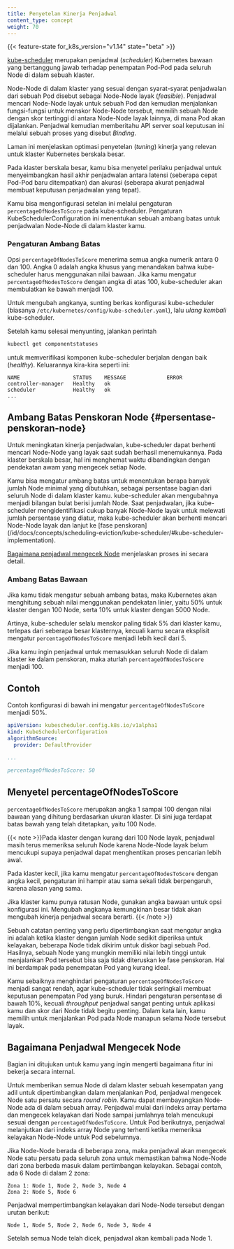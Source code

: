 ```yaml
---
title: Penyetelan Kinerja Penjadwal
content_type: concept
weight: 70
---
```


<!-- overview -->

{{< feature-state for_k8s_version="v1.14" state="beta" >}}

[kube-scheduler](/id/docs/concepts/scheduling-eviction/kube-scheduler/#kube-scheduler)
merupakan penjadwal (_scheduler_) Kubernetes bawaan yang bertanggung jawab
terhadap penempatan Pod-Pod pada seluruh Node di dalam sebuah klaster.

Node-Node di dalam klaster yang sesuai dengan syarat-syarat penjadwalan dari
sebuah Pod disebut sebagai Node-Node layak (_feasible_). Penjadwal mencari Node-Node
layak untuk sebuah Pod dan kemudian menjalankan fungsi-fungsi untuk menskor Node-Node tersebut, memilih sebuah Node dengan skor tertinggi di antara
Node-Node layak lainnya, di mana Pod akan dijalankan. Penjadwal kemudian memberitahu
API server soal keputusan ini melalui sebuah proses yang disebut _Binding_.

Laman ini menjelaskan optimasi penyetelan (_tuning_) kinerja yang relevan
untuk klaster Kubernetes berskala besar.



<!-- body -->

Pada klaster berskala besar, kamu bisa menyetel perilaku penjadwal
untuk menyeimbangkan hasil akhir penjadwalan antara latensi (seberapa cepat Pod-Pod baru ditempatkan)
dan akurasi (seberapa akurat penjadwal membuat keputusan penjadwalan yang tepat).

Kamu bisa mengonfigurasi setelan ini melalui pengaturan `percentageOfNodesToScore` pada kube-scheduler.
Pengaturan KubeSchedulerConfiguration ini menentukan sebuah ambang batas untuk
penjadwalan Node-Node di dalam klaster kamu.

### Pengaturan Ambang Batas

Opsi `percentageOfNodesToScore` menerima semua angka numerik antara 0 dan 100.
Angka 0 adalah angka khusus yang menandakan bahwa kube-scheduler harus menggunakan
nilai bawaan.
Jika kamu mengatur `percentageOfNodesToScore` dengan angka di atas 100, kube-scheduler
akan membulatkan ke bawah menjadi 100.

Untuk mengubah angkanya, sunting berkas konfigurasi kube-scheduler (biasanya `/etc/kubernetes/config/kube-scheduler.yaml`),
lalu _ulang kembali_ kube-scheduler.

Setelah kamu selesai menyunting, jalankan perintah
```bash
kubectl get componentstatuses
```
untuk memverifikasi komponen kube-scheduler berjalan dengan baik (_healthy_). Keluarannya kira-kira seperti ini:
```
NAME                 STATUS    MESSAGE             ERROR
controller-manager   Healthy   ok
scheduler            Healthy   ok
...
```

## Ambang Batas Penskoran Node {#persentase-penskoran-node}

Untuk meningkatan kinerja penjadwalan, kube-scheduler dapat berhenti mencari
Node-Node yang layak saat sudah berhasil menemukannya. Pada klaster berskala besar,
hal ini menghemat waktu dibandingkan dengan pendekatan awam yang mengecek setiap Node.

Kamu bisa mengatur ambang batas untuk menentukan berapa banyak jumlah Node minimal yang dibutuhkan, sebagai
persentase bagian dari seluruh Node di dalam klaster kamu. kube-scheduler akan mengubahnya menjadi
bilangan bulat berisi jumlah Node. Saat penjadwalan, jika kube-scheduler mengidentifikasi
cukup banyak Node-Node layak untuk melewati jumlah persentase yang diatur, maka kube-scheduler
akan berhenti mencari Node-Node layak dan lanjut ke [fase penskoran] (/id/docs/concepts/scheduling-eviction/kube-scheduler/#kube-scheduler-implementation).

[Bagaimana penjadwal mengecek Node](#bagaimana-penjadwal-mengecek-node) menjelaskan proses ini secara detail.

### Ambang Batas Bawaan

Jika kamu tidak mengatur sebuah ambang batas, maka Kubernetes akan
menghitung sebuah nilai menggunakan pendekatan linier, yaitu 50% untuk klaster dengan 100 Node,
serta 10% untuk klaster dengan 5000 Node.

Artinya, kube-scheduler selalu menskor paling tidak 5% dari klaster kamu, terlepas dari
seberapa besar klasternya, kecuali kamu secara eksplisit mengatur `percentageOfNodesToScore`
menjadi lebih kecil dari 5.

Jika kamu ingin penjadwal untuk memasukkan seluruh Node di dalam klaster ke dalam penskoran,
maka aturlah `percentageOfNodesToScore` menjadi 100.

## Contoh

Contoh konfigurasi di bawah ini mengatur `percentageOfNodesToScore` menjadi 50%.

```yaml
apiVersion: kubescheduler.config.k8s.io/v1alpha1
kind: KubeSchedulerConfiguration
algorithmSource:
  provider: DefaultProvider

...

percentageOfNodesToScore: 50
```


##  Menyetel percentageOfNodesToScore

`percentageOfNodesToScore` merupakan angka 1 sampai 100 dengan
nilai bawaan yang dihitung berdasarkan ukuran klaster. Di sini juga terdapat
batas bawah yang telah ditetapkan, yaitu 100 Node.

{{< note >}}Pada klaster dengan kurang dari 100 Node layak, penjadwal masih
terus memeriksa seluruh Node karena Node-Node layak belum mencukupi supaya
penjadwal dapat menghentikan proses pencarian lebih awal.

Pada klaster kecil, jika kamu mengatur `percentageOfNodesToScore` dengan angka kecil,
pengaturan ini hampir atau sama sekali tidak berpengaruh, karena alasan yang sama.

Jika klaster kamu punya ratusan Node, gunakan angka bawaan untuk opsi konfigurasi ini.
Mengubah angkanya kemungkinan besar tidak akan mengubah kinerja penjadwal secara berarti.
{{< /note >}}

Sebuah catatan penting yang perlu dipertimbangkan saat mengatur angka ini adalah
ketika klaster dengan jumlah Node sedikit diperiksa untuk kelayakan, beberapa Node
tidak dikirim untuk diskor bagi sebuah Pod. Hasilnya, sebuah Node yang mungkin memiliki
nilai lebih tinggi untuk menjalankan Pod tersebut bisa saja tidak diteruskan ke fase penskoran.
Hal ini berdampak pada penempatan Pod yang kurang ideal.

Kamu sebaiknya menghindari pengaturan `percentageOfNodesToScore` menjadi sangat rendah,
agar kube-scheduler tidak seringkali membuat keputusan penempatan Pod yang buruk.
Hindari pengaturan persentase di bawah 10%, kecuali _throughput_ penjadwal sangat penting
untuk aplikasi kamu dan skor dari Node tidak begitu penting. Dalam kata lain, kamu
memilih untuk menjalankan Pod pada Node manapun selama Node tersebut layak.

## Bagaimana Penjadwal Mengecek Node

Bagian ini ditujukan untuk kamu yang ingin mengerti bagaimana fitur ini bekerja secara internal.

Untuk memberikan semua Node di dalam klaster sebuah kesempatan yang adil untuk
dipertimbangkan dalam menjalankan Pod, penjadwal mengecek Node satu persatu
secara _round robin_. Kamu dapat membayangkan Node-Node ada di dalam sebuah array.
Penjadwal mulai dari indeks array pertama dan mengecek kelayakan dari Node sampai
jumlahnya telah mencukupi sesuai dengan `percentageOfNodesToScore`. Untuk Pod berikutnya,
penjadwal melanjutkan dari indeks array Node yang terhenti ketika memeriksa
kelayakan Node-Node untuk Pod sebelumnya.

Jika Node-Node berada di beberapa zona, maka penjadwal akan mengecek Node satu persatu
pada seluruh zona untuk memastikan bahwa Node-Node dari zona berbeda masuk dalam pertimbangan
kelayakan. Sebagai contoh, ada 6 Node di dalam 2 zona:

```
Zona 1: Node 1, Node 2, Node 3, Node 4
Zona 2: Node 5, Node 6
```

Penjadwal mempertimbangkan kelayakan dari Node-Node tersebut dengan urutan berikut:

```
Node 1, Node 5, Node 2, Node 6, Node 3, Node 4
```

Setelah semua Node telah dicek, penjadwal akan kembali pada Node 1.


